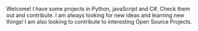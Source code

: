 Welcome!
I have some projects in Python, javaScript and C#. Check them out and contribute. I am always looking for new ideas and learning new things! I am also looking to contribute to interesting Open Source Projects.
